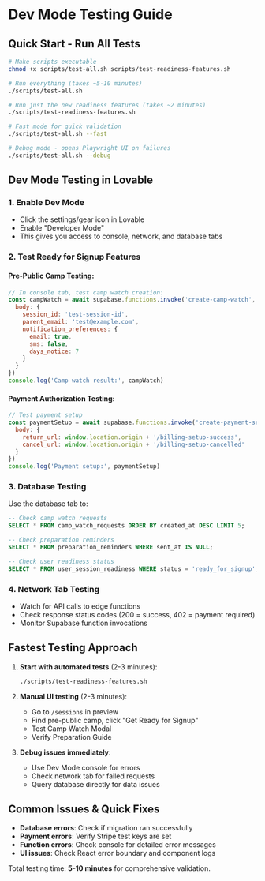 # Dev Mode Testing Guide

## Quick Start - Run All Tests

```bash
# Make scripts executable
chmod +x scripts/test-all.sh scripts/test-readiness-features.sh

# Run everything (takes ~5-10 minutes)
./scripts/test-all.sh

# Run just the new readiness features (takes ~2 minutes)
./scripts/test-readiness-features.sh

# Fast mode for quick validation
./scripts/test-all.sh --fast

# Debug mode - opens Playwright UI on failures
./scripts/test-all.sh --debug
```

## Dev Mode Testing in Lovable

### 1. Enable Dev Mode
- Click the settings/gear icon in Lovable
- Enable "Developer Mode" 
- This gives you access to console, network, and database tabs

### 2. Test Ready for Signup Features

#### Pre-Public Camp Testing:
```javascript
// In console tab, test camp watch creation:
const campWatch = await supabase.functions.invoke('create-camp-watch', {
  body: {
    session_id: 'test-session-id',
    parent_email: 'test@example.com',
    notification_preferences: {
      email: true,
      sms: false,
      days_notice: 7
    }
  }
})
console.log('Camp watch result:', campWatch)
```

#### Payment Authorization Testing:
```javascript
// Test payment setup
const paymentSetup = await supabase.functions.invoke('create-payment-setup', {
  body: {
    return_url: window.location.origin + '/billing-setup-success',
    cancel_url: window.location.origin + '/billing-setup-cancelled'
  }
})
console.log('Payment setup:', paymentSetup)
```

### 3. Database Testing
Use the database tab to:
```sql
-- Check camp watch requests
SELECT * FROM camp_watch_requests ORDER BY created_at DESC LIMIT 5;

-- Check preparation reminders
SELECT * FROM preparation_reminders WHERE sent_at IS NULL;

-- Check user readiness status
SELECT * FROM user_session_readiness WHERE status = 'ready_for_signup';
```

### 4. Network Tab Testing
- Watch for API calls to edge functions
- Check response status codes (200 = success, 402 = payment required)
- Monitor Supabase function invocations

## Fastest Testing Approach

1. **Start with automated tests** (2-3 minutes):
   ```bash
   ./scripts/test-readiness-features.sh
   ```

2. **Manual UI testing** (2-3 minutes):
   - Go to `/sessions` in preview
   - Find pre-public camp, click "Get Ready for Signup"
   - Test Camp Watch Modal
   - Verify Preparation Guide

3. **Debug issues immediately**:
   - Use Dev Mode console for errors
   - Check network tab for failed requests
   - Query database directly for data issues

## Common Issues & Quick Fixes

- **Database errors**: Check if migration ran successfully
- **Payment errors**: Verify Stripe test keys are set
- **Function errors**: Check console for detailed error messages
- **UI issues**: Check React error boundary and component logs

Total testing time: **5-10 minutes** for comprehensive validation.